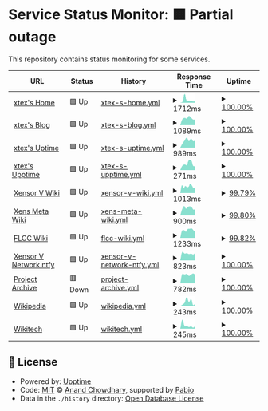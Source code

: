 # Service Status Monitor: <!--live status--> **🟧 Partial outage**

This repository contains status monitoring for some services.

<!--start: status pages-->
<!-- This summary is generated by Upptime (https://github.com/upptime/upptime) -->
<!-- Do not edit this manually, your changes will be overwritten -->
<!-- prettier-ignore -->
| URL | Status | History | Response Time | Uptime |
| --- | ------ | ------- | ------------- | ------ |
| <img alt="" src="https://icons.duckduckgo.com/ip3/xtexx.eu.org.ico" height="13"> [xtex's Home](https://xtexx.eu.org) | 🟩 Up | [xtex-s-home.yml](https://github.com/xtexx/uptime/commits/HEAD/history/xtex-s-home.yml) | <details><summary><img alt="Response time graph" src="./graphs/xtex-s-home/response-time-week.png" height="20"> 1712ms</summary><br><a href="https://upptime.xtexx.eu.org/history/xtex-s-home"><img alt="Response time 1120" src="https://img.shields.io/endpoint?url=https%3A%2F%2Fraw.githubusercontent.com%2Fxtexx%2Fuptime%2FHEAD%2Fapi%2Fxtex-s-home%2Fresponse-time.json"></a><br><a href="https://upptime.xtexx.eu.org/history/xtex-s-home"><img alt="24-hour response time 975" src="https://img.shields.io/endpoint?url=https%3A%2F%2Fraw.githubusercontent.com%2Fxtexx%2Fuptime%2FHEAD%2Fapi%2Fxtex-s-home%2Fresponse-time-day.json"></a><br><a href="https://upptime.xtexx.eu.org/history/xtex-s-home"><img alt="7-day response time 1712" src="https://img.shields.io/endpoint?url=https%3A%2F%2Fraw.githubusercontent.com%2Fxtexx%2Fuptime%2FHEAD%2Fapi%2Fxtex-s-home%2Fresponse-time-week.json"></a><br><a href="https://upptime.xtexx.eu.org/history/xtex-s-home"><img alt="30-day response time 1504" src="https://img.shields.io/endpoint?url=https%3A%2F%2Fraw.githubusercontent.com%2Fxtexx%2Fuptime%2FHEAD%2Fapi%2Fxtex-s-home%2Fresponse-time-month.json"></a><br><a href="https://upptime.xtexx.eu.org/history/xtex-s-home"><img alt="1-year response time 1120" src="https://img.shields.io/endpoint?url=https%3A%2F%2Fraw.githubusercontent.com%2Fxtexx%2Fuptime%2FHEAD%2Fapi%2Fxtex-s-home%2Fresponse-time-year.json"></a></details> | <details><summary><a href="https://upptime.xtexx.eu.org/history/xtex-s-home">100.00%</a></summary><a href="https://upptime.xtexx.eu.org/history/xtex-s-home"><img alt="All-time uptime 97.24%" src="https://img.shields.io/endpoint?url=https%3A%2F%2Fraw.githubusercontent.com%2Fxtexx%2Fuptime%2FHEAD%2Fapi%2Fxtex-s-home%2Fuptime.json"></a><br><a href="https://upptime.xtexx.eu.org/history/xtex-s-home"><img alt="24-hour uptime 100.00%" src="https://img.shields.io/endpoint?url=https%3A%2F%2Fraw.githubusercontent.com%2Fxtexx%2Fuptime%2FHEAD%2Fapi%2Fxtex-s-home%2Fuptime-day.json"></a><br><a href="https://upptime.xtexx.eu.org/history/xtex-s-home"><img alt="7-day uptime 100.00%" src="https://img.shields.io/endpoint?url=https%3A%2F%2Fraw.githubusercontent.com%2Fxtexx%2Fuptime%2FHEAD%2Fapi%2Fxtex-s-home%2Fuptime-week.json"></a><br><a href="https://upptime.xtexx.eu.org/history/xtex-s-home"><img alt="30-day uptime 100.00%" src="https://img.shields.io/endpoint?url=https%3A%2F%2Fraw.githubusercontent.com%2Fxtexx%2Fuptime%2FHEAD%2Fapi%2Fxtex-s-home%2Fuptime-month.json"></a><br><a href="https://upptime.xtexx.eu.org/history/xtex-s-home"><img alt="1-year uptime 97.24%" src="https://img.shields.io/endpoint?url=https%3A%2F%2Fraw.githubusercontent.com%2Fxtexx%2Fuptime%2FHEAD%2Fapi%2Fxtex-s-home%2Fuptime-year.json"></a></details>
| <img alt="" src="https://icons.duckduckgo.com/ip3/blog.xtexx.eu.org.ico" height="13"> [xtex's Blog](https://blog.xtexx.eu.org) | 🟩 Up | [xtex-s-blog.yml](https://github.com/xtexx/uptime/commits/HEAD/history/xtex-s-blog.yml) | <details><summary><img alt="Response time graph" src="./graphs/xtex-s-blog/response-time-week.png" height="20"> 1089ms</summary><br><a href="https://upptime.xtexx.eu.org/history/xtex-s-blog"><img alt="Response time 1015" src="https://img.shields.io/endpoint?url=https%3A%2F%2Fraw.githubusercontent.com%2Fxtexx%2Fuptime%2FHEAD%2Fapi%2Fxtex-s-blog%2Fresponse-time.json"></a><br><a href="https://upptime.xtexx.eu.org/history/xtex-s-blog"><img alt="24-hour response time 927" src="https://img.shields.io/endpoint?url=https%3A%2F%2Fraw.githubusercontent.com%2Fxtexx%2Fuptime%2FHEAD%2Fapi%2Fxtex-s-blog%2Fresponse-time-day.json"></a><br><a href="https://upptime.xtexx.eu.org/history/xtex-s-blog"><img alt="7-day response time 1089" src="https://img.shields.io/endpoint?url=https%3A%2F%2Fraw.githubusercontent.com%2Fxtexx%2Fuptime%2FHEAD%2Fapi%2Fxtex-s-blog%2Fresponse-time-week.json"></a><br><a href="https://upptime.xtexx.eu.org/history/xtex-s-blog"><img alt="30-day response time 1348" src="https://img.shields.io/endpoint?url=https%3A%2F%2Fraw.githubusercontent.com%2Fxtexx%2Fuptime%2FHEAD%2Fapi%2Fxtex-s-blog%2Fresponse-time-month.json"></a><br><a href="https://upptime.xtexx.eu.org/history/xtex-s-blog"><img alt="1-year response time 1015" src="https://img.shields.io/endpoint?url=https%3A%2F%2Fraw.githubusercontent.com%2Fxtexx%2Fuptime%2FHEAD%2Fapi%2Fxtex-s-blog%2Fresponse-time-year.json"></a></details> | <details><summary><a href="https://upptime.xtexx.eu.org/history/xtex-s-blog">100.00%</a></summary><a href="https://upptime.xtexx.eu.org/history/xtex-s-blog"><img alt="All-time uptime 97.21%" src="https://img.shields.io/endpoint?url=https%3A%2F%2Fraw.githubusercontent.com%2Fxtexx%2Fuptime%2FHEAD%2Fapi%2Fxtex-s-blog%2Fuptime.json"></a><br><a href="https://upptime.xtexx.eu.org/history/xtex-s-blog"><img alt="24-hour uptime 100.00%" src="https://img.shields.io/endpoint?url=https%3A%2F%2Fraw.githubusercontent.com%2Fxtexx%2Fuptime%2FHEAD%2Fapi%2Fxtex-s-blog%2Fuptime-day.json"></a><br><a href="https://upptime.xtexx.eu.org/history/xtex-s-blog"><img alt="7-day uptime 100.00%" src="https://img.shields.io/endpoint?url=https%3A%2F%2Fraw.githubusercontent.com%2Fxtexx%2Fuptime%2FHEAD%2Fapi%2Fxtex-s-blog%2Fuptime-week.json"></a><br><a href="https://upptime.xtexx.eu.org/history/xtex-s-blog"><img alt="30-day uptime 99.95%" src="https://img.shields.io/endpoint?url=https%3A%2F%2Fraw.githubusercontent.com%2Fxtexx%2Fuptime%2FHEAD%2Fapi%2Fxtex-s-blog%2Fuptime-month.json"></a><br><a href="https://upptime.xtexx.eu.org/history/xtex-s-blog"><img alt="1-year uptime 97.21%" src="https://img.shields.io/endpoint?url=https%3A%2F%2Fraw.githubusercontent.com%2Fxtexx%2Fuptime%2FHEAD%2Fapi%2Fxtex-s-blog%2Fuptime-year.json"></a></details>
| <img alt="" src="https://icons.duckduckgo.com/ip3/uptime.xtexx.eu.org.ico" height="13"> [xtex's Uptime](https://uptime.xtexx.eu.org) | 🟩 Up | [xtex-s-uptime.yml](https://github.com/xtexx/uptime/commits/HEAD/history/xtex-s-uptime.yml) | <details><summary><img alt="Response time graph" src="./graphs/xtex-s-uptime/response-time-week.png" height="20"> 989ms</summary><br><a href="https://upptime.xtexx.eu.org/history/xtex-s-uptime"><img alt="Response time 1113" src="https://img.shields.io/endpoint?url=https%3A%2F%2Fraw.githubusercontent.com%2Fxtexx%2Fuptime%2FHEAD%2Fapi%2Fxtex-s-uptime%2Fresponse-time.json"></a><br><a href="https://upptime.xtexx.eu.org/history/xtex-s-uptime"><img alt="24-hour response time 988" src="https://img.shields.io/endpoint?url=https%3A%2F%2Fraw.githubusercontent.com%2Fxtexx%2Fuptime%2FHEAD%2Fapi%2Fxtex-s-uptime%2Fresponse-time-day.json"></a><br><a href="https://upptime.xtexx.eu.org/history/xtex-s-uptime"><img alt="7-day response time 989" src="https://img.shields.io/endpoint?url=https%3A%2F%2Fraw.githubusercontent.com%2Fxtexx%2Fuptime%2FHEAD%2Fapi%2Fxtex-s-uptime%2Fresponse-time-week.json"></a><br><a href="https://upptime.xtexx.eu.org/history/xtex-s-uptime"><img alt="30-day response time 1341" src="https://img.shields.io/endpoint?url=https%3A%2F%2Fraw.githubusercontent.com%2Fxtexx%2Fuptime%2FHEAD%2Fapi%2Fxtex-s-uptime%2Fresponse-time-month.json"></a><br><a href="https://upptime.xtexx.eu.org/history/xtex-s-uptime"><img alt="1-year response time 1113" src="https://img.shields.io/endpoint?url=https%3A%2F%2Fraw.githubusercontent.com%2Fxtexx%2Fuptime%2FHEAD%2Fapi%2Fxtex-s-uptime%2Fresponse-time-year.json"></a></details> | <details><summary><a href="https://upptime.xtexx.eu.org/history/xtex-s-uptime">100.00%</a></summary><a href="https://upptime.xtexx.eu.org/history/xtex-s-uptime"><img alt="All-time uptime 98.78%" src="https://img.shields.io/endpoint?url=https%3A%2F%2Fraw.githubusercontent.com%2Fxtexx%2Fuptime%2FHEAD%2Fapi%2Fxtex-s-uptime%2Fuptime.json"></a><br><a href="https://upptime.xtexx.eu.org/history/xtex-s-uptime"><img alt="24-hour uptime 100.00%" src="https://img.shields.io/endpoint?url=https%3A%2F%2Fraw.githubusercontent.com%2Fxtexx%2Fuptime%2FHEAD%2Fapi%2Fxtex-s-uptime%2Fuptime-day.json"></a><br><a href="https://upptime.xtexx.eu.org/history/xtex-s-uptime"><img alt="7-day uptime 100.00%" src="https://img.shields.io/endpoint?url=https%3A%2F%2Fraw.githubusercontent.com%2Fxtexx%2Fuptime%2FHEAD%2Fapi%2Fxtex-s-uptime%2Fuptime-week.json"></a><br><a href="https://upptime.xtexx.eu.org/history/xtex-s-uptime"><img alt="30-day uptime 100.00%" src="https://img.shields.io/endpoint?url=https%3A%2F%2Fraw.githubusercontent.com%2Fxtexx%2Fuptime%2FHEAD%2Fapi%2Fxtex-s-uptime%2Fuptime-month.json"></a><br><a href="https://upptime.xtexx.eu.org/history/xtex-s-uptime"><img alt="1-year uptime 98.78%" src="https://img.shields.io/endpoint?url=https%3A%2F%2Fraw.githubusercontent.com%2Fxtexx%2Fuptime%2FHEAD%2Fapi%2Fxtex-s-uptime%2Fuptime-year.json"></a></details>
| <img alt="" src="https://icons.duckduckgo.com/ip3/upptime.xtexx.eu.org.ico" height="13"> [xtex's Upptime](https://upptime.xtexx.eu.org) | 🟩 Up | [xtex-s-upptime.yml](https://github.com/xtexx/uptime/commits/HEAD/history/xtex-s-upptime.yml) | <details><summary><img alt="Response time graph" src="./graphs/xtex-s-upptime/response-time-week.png" height="20"> 271ms</summary><br><a href="https://upptime.xtexx.eu.org/history/xtex-s-upptime"><img alt="Response time 484" src="https://img.shields.io/endpoint?url=https%3A%2F%2Fraw.githubusercontent.com%2Fxtexx%2Fuptime%2FHEAD%2Fapi%2Fxtex-s-upptime%2Fresponse-time.json"></a><br><a href="https://upptime.xtexx.eu.org/history/xtex-s-upptime"><img alt="24-hour response time 169" src="https://img.shields.io/endpoint?url=https%3A%2F%2Fraw.githubusercontent.com%2Fxtexx%2Fuptime%2FHEAD%2Fapi%2Fxtex-s-upptime%2Fresponse-time-day.json"></a><br><a href="https://upptime.xtexx.eu.org/history/xtex-s-upptime"><img alt="7-day response time 271" src="https://img.shields.io/endpoint?url=https%3A%2F%2Fraw.githubusercontent.com%2Fxtexx%2Fuptime%2FHEAD%2Fapi%2Fxtex-s-upptime%2Fresponse-time-week.json"></a><br><a href="https://upptime.xtexx.eu.org/history/xtex-s-upptime"><img alt="30-day response time 326" src="https://img.shields.io/endpoint?url=https%3A%2F%2Fraw.githubusercontent.com%2Fxtexx%2Fuptime%2FHEAD%2Fapi%2Fxtex-s-upptime%2Fresponse-time-month.json"></a><br><a href="https://upptime.xtexx.eu.org/history/xtex-s-upptime"><img alt="1-year response time 484" src="https://img.shields.io/endpoint?url=https%3A%2F%2Fraw.githubusercontent.com%2Fxtexx%2Fuptime%2FHEAD%2Fapi%2Fxtex-s-upptime%2Fresponse-time-year.json"></a></details> | <details><summary><a href="https://upptime.xtexx.eu.org/history/xtex-s-upptime">100.00%</a></summary><a href="https://upptime.xtexx.eu.org/history/xtex-s-upptime"><img alt="All-time uptime 100.00%" src="https://img.shields.io/endpoint?url=https%3A%2F%2Fraw.githubusercontent.com%2Fxtexx%2Fuptime%2FHEAD%2Fapi%2Fxtex-s-upptime%2Fuptime.json"></a><br><a href="https://upptime.xtexx.eu.org/history/xtex-s-upptime"><img alt="24-hour uptime 100.00%" src="https://img.shields.io/endpoint?url=https%3A%2F%2Fraw.githubusercontent.com%2Fxtexx%2Fuptime%2FHEAD%2Fapi%2Fxtex-s-upptime%2Fuptime-day.json"></a><br><a href="https://upptime.xtexx.eu.org/history/xtex-s-upptime"><img alt="7-day uptime 100.00%" src="https://img.shields.io/endpoint?url=https%3A%2F%2Fraw.githubusercontent.com%2Fxtexx%2Fuptime%2FHEAD%2Fapi%2Fxtex-s-upptime%2Fuptime-week.json"></a><br><a href="https://upptime.xtexx.eu.org/history/xtex-s-upptime"><img alt="30-day uptime 100.00%" src="https://img.shields.io/endpoint?url=https%3A%2F%2Fraw.githubusercontent.com%2Fxtexx%2Fuptime%2FHEAD%2Fapi%2Fxtex-s-upptime%2Fuptime-month.json"></a><br><a href="https://upptime.xtexx.eu.org/history/xtex-s-upptime"><img alt="1-year uptime 100.00%" src="https://img.shields.io/endpoint?url=https%3A%2F%2Fraw.githubusercontent.com%2Fxtexx%2Fuptime%2FHEAD%2Fapi%2Fxtex-s-upptime%2Fuptime-year.json"></a></details>
| <img alt="" src="https://icons.duckduckgo.com/ip3/w.xvnet.eu.org.ico" height="13"> [Xensor V Wiki](https://w.xvnet.eu.org) | 🟩 Up | [xensor-v-wiki.yml](https://github.com/xtexx/uptime/commits/HEAD/history/xensor-v-wiki.yml) | <details><summary><img alt="Response time graph" src="./graphs/xensor-v-wiki/response-time-week.png" height="20"> 1013ms</summary><br><a href="https://upptime.xtexx.eu.org/history/xensor-v-wiki"><img alt="Response time 1328" src="https://img.shields.io/endpoint?url=https%3A%2F%2Fraw.githubusercontent.com%2Fxtexx%2Fuptime%2FHEAD%2Fapi%2Fxensor-v-wiki%2Fresponse-time.json"></a><br><a href="https://upptime.xtexx.eu.org/history/xensor-v-wiki"><img alt="24-hour response time 977" src="https://img.shields.io/endpoint?url=https%3A%2F%2Fraw.githubusercontent.com%2Fxtexx%2Fuptime%2FHEAD%2Fapi%2Fxensor-v-wiki%2Fresponse-time-day.json"></a><br><a href="https://upptime.xtexx.eu.org/history/xensor-v-wiki"><img alt="7-day response time 1013" src="https://img.shields.io/endpoint?url=https%3A%2F%2Fraw.githubusercontent.com%2Fxtexx%2Fuptime%2FHEAD%2Fapi%2Fxensor-v-wiki%2Fresponse-time-week.json"></a><br><a href="https://upptime.xtexx.eu.org/history/xensor-v-wiki"><img alt="30-day response time 1356" src="https://img.shields.io/endpoint?url=https%3A%2F%2Fraw.githubusercontent.com%2Fxtexx%2Fuptime%2FHEAD%2Fapi%2Fxensor-v-wiki%2Fresponse-time-month.json"></a><br><a href="https://upptime.xtexx.eu.org/history/xensor-v-wiki"><img alt="1-year response time 1328" src="https://img.shields.io/endpoint?url=https%3A%2F%2Fraw.githubusercontent.com%2Fxtexx%2Fuptime%2FHEAD%2Fapi%2Fxensor-v-wiki%2Fresponse-time-year.json"></a></details> | <details><summary><a href="https://upptime.xtexx.eu.org/history/xensor-v-wiki">99.79%</a></summary><a href="https://upptime.xtexx.eu.org/history/xensor-v-wiki"><img alt="All-time uptime 96.06%" src="https://img.shields.io/endpoint?url=https%3A%2F%2Fraw.githubusercontent.com%2Fxtexx%2Fuptime%2FHEAD%2Fapi%2Fxensor-v-wiki%2Fuptime.json"></a><br><a href="https://upptime.xtexx.eu.org/history/xensor-v-wiki"><img alt="24-hour uptime 100.00%" src="https://img.shields.io/endpoint?url=https%3A%2F%2Fraw.githubusercontent.com%2Fxtexx%2Fuptime%2FHEAD%2Fapi%2Fxensor-v-wiki%2Fuptime-day.json"></a><br><a href="https://upptime.xtexx.eu.org/history/xensor-v-wiki"><img alt="7-day uptime 99.79%" src="https://img.shields.io/endpoint?url=https%3A%2F%2Fraw.githubusercontent.com%2Fxtexx%2Fuptime%2FHEAD%2Fapi%2Fxensor-v-wiki%2Fuptime-week.json"></a><br><a href="https://upptime.xtexx.eu.org/history/xensor-v-wiki"><img alt="30-day uptime 99.95%" src="https://img.shields.io/endpoint?url=https%3A%2F%2Fraw.githubusercontent.com%2Fxtexx%2Fuptime%2FHEAD%2Fapi%2Fxensor-v-wiki%2Fuptime-month.json"></a><br><a href="https://upptime.xtexx.eu.org/history/xensor-v-wiki"><img alt="1-year uptime 96.06%" src="https://img.shields.io/endpoint?url=https%3A%2F%2Fraw.githubusercontent.com%2Fxtexx%2Fuptime%2FHEAD%2Fapi%2Fxensor-v-wiki%2Fuptime-year.json"></a></details>
| <img alt="" src="https://icons.duckduckgo.com/ip3/meta.w.xvnet.eu.org.ico" height="13"> [Xens Meta Wiki](https://meta.w.xvnet.eu.org) | 🟩 Up | [xens-meta-wiki.yml](https://github.com/xtexx/uptime/commits/HEAD/history/xens-meta-wiki.yml) | <details><summary><img alt="Response time graph" src="./graphs/xens-meta-wiki/response-time-week.png" height="20"> 900ms</summary><br><a href="https://upptime.xtexx.eu.org/history/xens-meta-wiki"><img alt="Response time 1158" src="https://img.shields.io/endpoint?url=https%3A%2F%2Fraw.githubusercontent.com%2Fxtexx%2Fuptime%2FHEAD%2Fapi%2Fxens-meta-wiki%2Fresponse-time.json"></a><br><a href="https://upptime.xtexx.eu.org/history/xens-meta-wiki"><img alt="24-hour response time 774" src="https://img.shields.io/endpoint?url=https%3A%2F%2Fraw.githubusercontent.com%2Fxtexx%2Fuptime%2FHEAD%2Fapi%2Fxens-meta-wiki%2Fresponse-time-day.json"></a><br><a href="https://upptime.xtexx.eu.org/history/xens-meta-wiki"><img alt="7-day response time 900" src="https://img.shields.io/endpoint?url=https%3A%2F%2Fraw.githubusercontent.com%2Fxtexx%2Fuptime%2FHEAD%2Fapi%2Fxens-meta-wiki%2Fresponse-time-week.json"></a><br><a href="https://upptime.xtexx.eu.org/history/xens-meta-wiki"><img alt="30-day response time 1110" src="https://img.shields.io/endpoint?url=https%3A%2F%2Fraw.githubusercontent.com%2Fxtexx%2Fuptime%2FHEAD%2Fapi%2Fxens-meta-wiki%2Fresponse-time-month.json"></a><br><a href="https://upptime.xtexx.eu.org/history/xens-meta-wiki"><img alt="1-year response time 1158" src="https://img.shields.io/endpoint?url=https%3A%2F%2Fraw.githubusercontent.com%2Fxtexx%2Fuptime%2FHEAD%2Fapi%2Fxens-meta-wiki%2Fresponse-time-year.json"></a></details> | <details><summary><a href="https://upptime.xtexx.eu.org/history/xens-meta-wiki">99.80%</a></summary><a href="https://upptime.xtexx.eu.org/history/xens-meta-wiki"><img alt="All-time uptime 96.07%" src="https://img.shields.io/endpoint?url=https%3A%2F%2Fraw.githubusercontent.com%2Fxtexx%2Fuptime%2FHEAD%2Fapi%2Fxens-meta-wiki%2Fuptime.json"></a><br><a href="https://upptime.xtexx.eu.org/history/xens-meta-wiki"><img alt="24-hour uptime 100.00%" src="https://img.shields.io/endpoint?url=https%3A%2F%2Fraw.githubusercontent.com%2Fxtexx%2Fuptime%2FHEAD%2Fapi%2Fxens-meta-wiki%2Fuptime-day.json"></a><br><a href="https://upptime.xtexx.eu.org/history/xens-meta-wiki"><img alt="7-day uptime 99.80%" src="https://img.shields.io/endpoint?url=https%3A%2F%2Fraw.githubusercontent.com%2Fxtexx%2Fuptime%2FHEAD%2Fapi%2Fxens-meta-wiki%2Fuptime-week.json"></a><br><a href="https://upptime.xtexx.eu.org/history/xens-meta-wiki"><img alt="30-day uptime 99.95%" src="https://img.shields.io/endpoint?url=https%3A%2F%2Fraw.githubusercontent.com%2Fxtexx%2Fuptime%2FHEAD%2Fapi%2Fxens-meta-wiki%2Fuptime-month.json"></a><br><a href="https://upptime.xtexx.eu.org/history/xens-meta-wiki"><img alt="1-year uptime 96.07%" src="https://img.shields.io/endpoint?url=https%3A%2F%2Fraw.githubusercontent.com%2Fxtexx%2Fuptime%2FHEAD%2Fapi%2Fxens-meta-wiki%2Fuptime-year.json"></a></details>
| <img alt="" src="https://icons.duckduckgo.com/ip3/hgdns.ren.ico" height="13"> [FLCC Wiki](https://hgdns.ren) | 🟩 Up | [flcc-wiki.yml](https://github.com/xtexx/uptime/commits/HEAD/history/flcc-wiki.yml) | <details><summary><img alt="Response time graph" src="./graphs/flcc-wiki/response-time-week.png" height="20"> 1233ms</summary><br><a href="https://upptime.xtexx.eu.org/history/flcc-wiki"><img alt="Response time 1199" src="https://img.shields.io/endpoint?url=https%3A%2F%2Fraw.githubusercontent.com%2Fxtexx%2Fuptime%2FHEAD%2Fapi%2Fflcc-wiki%2Fresponse-time.json"></a><br><a href="https://upptime.xtexx.eu.org/history/flcc-wiki"><img alt="24-hour response time 927" src="https://img.shields.io/endpoint?url=https%3A%2F%2Fraw.githubusercontent.com%2Fxtexx%2Fuptime%2FHEAD%2Fapi%2Fflcc-wiki%2Fresponse-time-day.json"></a><br><a href="https://upptime.xtexx.eu.org/history/flcc-wiki"><img alt="7-day response time 1233" src="https://img.shields.io/endpoint?url=https%3A%2F%2Fraw.githubusercontent.com%2Fxtexx%2Fuptime%2FHEAD%2Fapi%2Fflcc-wiki%2Fresponse-time-week.json"></a><br><a href="https://upptime.xtexx.eu.org/history/flcc-wiki"><img alt="30-day response time 1264" src="https://img.shields.io/endpoint?url=https%3A%2F%2Fraw.githubusercontent.com%2Fxtexx%2Fuptime%2FHEAD%2Fapi%2Fflcc-wiki%2Fresponse-time-month.json"></a><br><a href="https://upptime.xtexx.eu.org/history/flcc-wiki"><img alt="1-year response time 1199" src="https://img.shields.io/endpoint?url=https%3A%2F%2Fraw.githubusercontent.com%2Fxtexx%2Fuptime%2FHEAD%2Fapi%2Fflcc-wiki%2Fresponse-time-year.json"></a></details> | <details><summary><a href="https://upptime.xtexx.eu.org/history/flcc-wiki">99.82%</a></summary><a href="https://upptime.xtexx.eu.org/history/flcc-wiki"><img alt="All-time uptime 94.87%" src="https://img.shields.io/endpoint?url=https%3A%2F%2Fraw.githubusercontent.com%2Fxtexx%2Fuptime%2FHEAD%2Fapi%2Fflcc-wiki%2Fuptime.json"></a><br><a href="https://upptime.xtexx.eu.org/history/flcc-wiki"><img alt="24-hour uptime 100.00%" src="https://img.shields.io/endpoint?url=https%3A%2F%2Fraw.githubusercontent.com%2Fxtexx%2Fuptime%2FHEAD%2Fapi%2Fflcc-wiki%2Fuptime-day.json"></a><br><a href="https://upptime.xtexx.eu.org/history/flcc-wiki"><img alt="7-day uptime 99.82%" src="https://img.shields.io/endpoint?url=https%3A%2F%2Fraw.githubusercontent.com%2Fxtexx%2Fuptime%2FHEAD%2Fapi%2Fflcc-wiki%2Fuptime-week.json"></a><br><a href="https://upptime.xtexx.eu.org/history/flcc-wiki"><img alt="30-day uptime 99.96%" src="https://img.shields.io/endpoint?url=https%3A%2F%2Fraw.githubusercontent.com%2Fxtexx%2Fuptime%2FHEAD%2Fapi%2Fflcc-wiki%2Fuptime-month.json"></a><br><a href="https://upptime.xtexx.eu.org/history/flcc-wiki"><img alt="1-year uptime 94.87%" src="https://img.shields.io/endpoint?url=https%3A%2F%2Fraw.githubusercontent.com%2Fxtexx%2Fuptime%2FHEAD%2Fapi%2Fflcc-wiki%2Fuptime-year.json"></a></details>
| <img alt="" src="https://icons.duckduckgo.com/ip3/ntfy.xvnet.eu.org.ico" height="13"> [Xensor V Network ntfy](https://ntfy.xvnet.eu.org) | 🟩 Up | [xensor-v-network-ntfy.yml](https://github.com/xtexx/uptime/commits/HEAD/history/xensor-v-network-ntfy.yml) | <details><summary><img alt="Response time graph" src="./graphs/xensor-v-network-ntfy/response-time-week.png" height="20"> 823ms</summary><br><a href="https://upptime.xtexx.eu.org/history/xensor-v-network-ntfy"><img alt="Response time 934" src="https://img.shields.io/endpoint?url=https%3A%2F%2Fraw.githubusercontent.com%2Fxtexx%2Fuptime%2FHEAD%2Fapi%2Fxensor-v-network-ntfy%2Fresponse-time.json"></a><br><a href="https://upptime.xtexx.eu.org/history/xensor-v-network-ntfy"><img alt="24-hour response time 871" src="https://img.shields.io/endpoint?url=https%3A%2F%2Fraw.githubusercontent.com%2Fxtexx%2Fuptime%2FHEAD%2Fapi%2Fxensor-v-network-ntfy%2Fresponse-time-day.json"></a><br><a href="https://upptime.xtexx.eu.org/history/xensor-v-network-ntfy"><img alt="7-day response time 823" src="https://img.shields.io/endpoint?url=https%3A%2F%2Fraw.githubusercontent.com%2Fxtexx%2Fuptime%2FHEAD%2Fapi%2Fxensor-v-network-ntfy%2Fresponse-time-week.json"></a><br><a href="https://upptime.xtexx.eu.org/history/xensor-v-network-ntfy"><img alt="30-day response time 904" src="https://img.shields.io/endpoint?url=https%3A%2F%2Fraw.githubusercontent.com%2Fxtexx%2Fuptime%2FHEAD%2Fapi%2Fxensor-v-network-ntfy%2Fresponse-time-month.json"></a><br><a href="https://upptime.xtexx.eu.org/history/xensor-v-network-ntfy"><img alt="1-year response time 934" src="https://img.shields.io/endpoint?url=https%3A%2F%2Fraw.githubusercontent.com%2Fxtexx%2Fuptime%2FHEAD%2Fapi%2Fxensor-v-network-ntfy%2Fresponse-time-year.json"></a></details> | <details><summary><a href="https://upptime.xtexx.eu.org/history/xensor-v-network-ntfy">100.00%</a></summary><a href="https://upptime.xtexx.eu.org/history/xensor-v-network-ntfy"><img alt="All-time uptime 100.00%" src="https://img.shields.io/endpoint?url=https%3A%2F%2Fraw.githubusercontent.com%2Fxtexx%2Fuptime%2FHEAD%2Fapi%2Fxensor-v-network-ntfy%2Fuptime.json"></a><br><a href="https://upptime.xtexx.eu.org/history/xensor-v-network-ntfy"><img alt="24-hour uptime 100.00%" src="https://img.shields.io/endpoint?url=https%3A%2F%2Fraw.githubusercontent.com%2Fxtexx%2Fuptime%2FHEAD%2Fapi%2Fxensor-v-network-ntfy%2Fuptime-day.json"></a><br><a href="https://upptime.xtexx.eu.org/history/xensor-v-network-ntfy"><img alt="7-day uptime 100.00%" src="https://img.shields.io/endpoint?url=https%3A%2F%2Fraw.githubusercontent.com%2Fxtexx%2Fuptime%2FHEAD%2Fapi%2Fxensor-v-network-ntfy%2Fuptime-week.json"></a><br><a href="https://upptime.xtexx.eu.org/history/xensor-v-network-ntfy"><img alt="30-day uptime 100.00%" src="https://img.shields.io/endpoint?url=https%3A%2F%2Fraw.githubusercontent.com%2Fxtexx%2Fuptime%2FHEAD%2Fapi%2Fxensor-v-network-ntfy%2Fuptime-month.json"></a><br><a href="https://upptime.xtexx.eu.org/history/xensor-v-network-ntfy"><img alt="1-year uptime 100.00%" src="https://img.shields.io/endpoint?url=https%3A%2F%2Fraw.githubusercontent.com%2Fxtexx%2Fuptime%2FHEAD%2Fapi%2Fxensor-v-network-ntfy%2Fuptime-year.json"></a></details>
| <img alt="" src="https://icons.duckduckgo.com/ip3/lakeus.xyz.ico" height="13"> [Project Archive](https://lakeus.xyz) | 🟥 Down | [project-archive.yml](https://github.com/xtexx/uptime/commits/HEAD/history/project-archive.yml) | <details><summary><img alt="Response time graph" src="./graphs/project-archive/response-time-week.png" height="20"> 782ms</summary><br><a href="https://upptime.xtexx.eu.org/history/project-archive"><img alt="Response time 1290" src="https://img.shields.io/endpoint?url=https%3A%2F%2Fraw.githubusercontent.com%2Fxtexx%2Fuptime%2FHEAD%2Fapi%2Fproject-archive%2Fresponse-time.json"></a><br><a href="https://upptime.xtexx.eu.org/history/project-archive"><img alt="24-hour response time 456" src="https://img.shields.io/endpoint?url=https%3A%2F%2Fraw.githubusercontent.com%2Fxtexx%2Fuptime%2FHEAD%2Fapi%2Fproject-archive%2Fresponse-time-day.json"></a><br><a href="https://upptime.xtexx.eu.org/history/project-archive"><img alt="7-day response time 782" src="https://img.shields.io/endpoint?url=https%3A%2F%2Fraw.githubusercontent.com%2Fxtexx%2Fuptime%2FHEAD%2Fapi%2Fproject-archive%2Fresponse-time-week.json"></a><br><a href="https://upptime.xtexx.eu.org/history/project-archive"><img alt="30-day response time 841" src="https://img.shields.io/endpoint?url=https%3A%2F%2Fraw.githubusercontent.com%2Fxtexx%2Fuptime%2FHEAD%2Fapi%2Fproject-archive%2Fresponse-time-month.json"></a><br><a href="https://upptime.xtexx.eu.org/history/project-archive"><img alt="1-year response time 1290" src="https://img.shields.io/endpoint?url=https%3A%2F%2Fraw.githubusercontent.com%2Fxtexx%2Fuptime%2FHEAD%2Fapi%2Fproject-archive%2Fresponse-time-year.json"></a></details> | <details><summary><a href="https://upptime.xtexx.eu.org/history/project-archive">100.00%</a></summary><a href="https://upptime.xtexx.eu.org/history/project-archive"><img alt="All-time uptime 98.85%" src="https://img.shields.io/endpoint?url=https%3A%2F%2Fraw.githubusercontent.com%2Fxtexx%2Fuptime%2FHEAD%2Fapi%2Fproject-archive%2Fuptime.json"></a><br><a href="https://upptime.xtexx.eu.org/history/project-archive"><img alt="24-hour uptime 99.98%" src="https://img.shields.io/endpoint?url=https%3A%2F%2Fraw.githubusercontent.com%2Fxtexx%2Fuptime%2FHEAD%2Fapi%2Fproject-archive%2Fuptime-day.json"></a><br><a href="https://upptime.xtexx.eu.org/history/project-archive"><img alt="7-day uptime 100.00%" src="https://img.shields.io/endpoint?url=https%3A%2F%2Fraw.githubusercontent.com%2Fxtexx%2Fuptime%2FHEAD%2Fapi%2Fproject-archive%2Fuptime-week.json"></a><br><a href="https://upptime.xtexx.eu.org/history/project-archive"><img alt="30-day uptime 99.91%" src="https://img.shields.io/endpoint?url=https%3A%2F%2Fraw.githubusercontent.com%2Fxtexx%2Fuptime%2FHEAD%2Fapi%2Fproject-archive%2Fuptime-month.json"></a><br><a href="https://upptime.xtexx.eu.org/history/project-archive"><img alt="1-year uptime 98.85%" src="https://img.shields.io/endpoint?url=https%3A%2F%2Fraw.githubusercontent.com%2Fxtexx%2Fuptime%2FHEAD%2Fapi%2Fproject-archive%2Fuptime-year.json"></a></details>
| <img alt="" src="https://icons.duckduckgo.com/ip3/en.wikipedia.org.ico" height="13"> [Wikipedia](https://en.wikipedia.org) | 🟩 Up | [wikipedia.yml](https://github.com/xtexx/uptime/commits/HEAD/history/wikipedia.yml) | <details><summary><img alt="Response time graph" src="./graphs/wikipedia/response-time-week.png" height="20"> 243ms</summary><br><a href="https://upptime.xtexx.eu.org/history/wikipedia"><img alt="Response time 204" src="https://img.shields.io/endpoint?url=https%3A%2F%2Fraw.githubusercontent.com%2Fxtexx%2Fuptime%2FHEAD%2Fapi%2Fwikipedia%2Fresponse-time.json"></a><br><a href="https://upptime.xtexx.eu.org/history/wikipedia"><img alt="24-hour response time 157" src="https://img.shields.io/endpoint?url=https%3A%2F%2Fraw.githubusercontent.com%2Fxtexx%2Fuptime%2FHEAD%2Fapi%2Fwikipedia%2Fresponse-time-day.json"></a><br><a href="https://upptime.xtexx.eu.org/history/wikipedia"><img alt="7-day response time 243" src="https://img.shields.io/endpoint?url=https%3A%2F%2Fraw.githubusercontent.com%2Fxtexx%2Fuptime%2FHEAD%2Fapi%2Fwikipedia%2Fresponse-time-week.json"></a><br><a href="https://upptime.xtexx.eu.org/history/wikipedia"><img alt="30-day response time 206" src="https://img.shields.io/endpoint?url=https%3A%2F%2Fraw.githubusercontent.com%2Fxtexx%2Fuptime%2FHEAD%2Fapi%2Fwikipedia%2Fresponse-time-month.json"></a><br><a href="https://upptime.xtexx.eu.org/history/wikipedia"><img alt="1-year response time 204" src="https://img.shields.io/endpoint?url=https%3A%2F%2Fraw.githubusercontent.com%2Fxtexx%2Fuptime%2FHEAD%2Fapi%2Fwikipedia%2Fresponse-time-year.json"></a></details> | <details><summary><a href="https://upptime.xtexx.eu.org/history/wikipedia">100.00%</a></summary><a href="https://upptime.xtexx.eu.org/history/wikipedia"><img alt="All-time uptime 100.00%" src="https://img.shields.io/endpoint?url=https%3A%2F%2Fraw.githubusercontent.com%2Fxtexx%2Fuptime%2FHEAD%2Fapi%2Fwikipedia%2Fuptime.json"></a><br><a href="https://upptime.xtexx.eu.org/history/wikipedia"><img alt="24-hour uptime 100.00%" src="https://img.shields.io/endpoint?url=https%3A%2F%2Fraw.githubusercontent.com%2Fxtexx%2Fuptime%2FHEAD%2Fapi%2Fwikipedia%2Fuptime-day.json"></a><br><a href="https://upptime.xtexx.eu.org/history/wikipedia"><img alt="7-day uptime 100.00%" src="https://img.shields.io/endpoint?url=https%3A%2F%2Fraw.githubusercontent.com%2Fxtexx%2Fuptime%2FHEAD%2Fapi%2Fwikipedia%2Fuptime-week.json"></a><br><a href="https://upptime.xtexx.eu.org/history/wikipedia"><img alt="30-day uptime 100.00%" src="https://img.shields.io/endpoint?url=https%3A%2F%2Fraw.githubusercontent.com%2Fxtexx%2Fuptime%2FHEAD%2Fapi%2Fwikipedia%2Fuptime-month.json"></a><br><a href="https://upptime.xtexx.eu.org/history/wikipedia"><img alt="1-year uptime 100.00%" src="https://img.shields.io/endpoint?url=https%3A%2F%2Fraw.githubusercontent.com%2Fxtexx%2Fuptime%2FHEAD%2Fapi%2Fwikipedia%2Fuptime-year.json"></a></details>
| <img alt="" src="https://icons.duckduckgo.com/ip3/wikitech.wikimedia.org.ico" height="13"> [Wikitech](https://wikitech.wikimedia.org) | 🟩 Up | [wikitech.yml](https://github.com/xtexx/uptime/commits/HEAD/history/wikitech.yml) | <details><summary><img alt="Response time graph" src="./graphs/wikitech/response-time-week.png" height="20"> 245ms</summary><br><a href="https://upptime.xtexx.eu.org/history/wikitech"><img alt="Response time 238" src="https://img.shields.io/endpoint?url=https%3A%2F%2Fraw.githubusercontent.com%2Fxtexx%2Fuptime%2FHEAD%2Fapi%2Fwikitech%2Fresponse-time.json"></a><br><a href="https://upptime.xtexx.eu.org/history/wikitech"><img alt="24-hour response time 216" src="https://img.shields.io/endpoint?url=https%3A%2F%2Fraw.githubusercontent.com%2Fxtexx%2Fuptime%2FHEAD%2Fapi%2Fwikitech%2Fresponse-time-day.json"></a><br><a href="https://upptime.xtexx.eu.org/history/wikitech"><img alt="7-day response time 245" src="https://img.shields.io/endpoint?url=https%3A%2F%2Fraw.githubusercontent.com%2Fxtexx%2Fuptime%2FHEAD%2Fapi%2Fwikitech%2Fresponse-time-week.json"></a><br><a href="https://upptime.xtexx.eu.org/history/wikitech"><img alt="30-day response time 217" src="https://img.shields.io/endpoint?url=https%3A%2F%2Fraw.githubusercontent.com%2Fxtexx%2Fuptime%2FHEAD%2Fapi%2Fwikitech%2Fresponse-time-month.json"></a><br><a href="https://upptime.xtexx.eu.org/history/wikitech"><img alt="1-year response time 238" src="https://img.shields.io/endpoint?url=https%3A%2F%2Fraw.githubusercontent.com%2Fxtexx%2Fuptime%2FHEAD%2Fapi%2Fwikitech%2Fresponse-time-year.json"></a></details> | <details><summary><a href="https://upptime.xtexx.eu.org/history/wikitech">100.00%</a></summary><a href="https://upptime.xtexx.eu.org/history/wikitech"><img alt="All-time uptime 100.00%" src="https://img.shields.io/endpoint?url=https%3A%2F%2Fraw.githubusercontent.com%2Fxtexx%2Fuptime%2FHEAD%2Fapi%2Fwikitech%2Fuptime.json"></a><br><a href="https://upptime.xtexx.eu.org/history/wikitech"><img alt="24-hour uptime 100.00%" src="https://img.shields.io/endpoint?url=https%3A%2F%2Fraw.githubusercontent.com%2Fxtexx%2Fuptime%2FHEAD%2Fapi%2Fwikitech%2Fuptime-day.json"></a><br><a href="https://upptime.xtexx.eu.org/history/wikitech"><img alt="7-day uptime 100.00%" src="https://img.shields.io/endpoint?url=https%3A%2F%2Fraw.githubusercontent.com%2Fxtexx%2Fuptime%2FHEAD%2Fapi%2Fwikitech%2Fuptime-week.json"></a><br><a href="https://upptime.xtexx.eu.org/history/wikitech"><img alt="30-day uptime 100.00%" src="https://img.shields.io/endpoint?url=https%3A%2F%2Fraw.githubusercontent.com%2Fxtexx%2Fuptime%2FHEAD%2Fapi%2Fwikitech%2Fuptime-month.json"></a><br><a href="https://upptime.xtexx.eu.org/history/wikitech"><img alt="1-year uptime 100.00%" src="https://img.shields.io/endpoint?url=https%3A%2F%2Fraw.githubusercontent.com%2Fxtexx%2Fuptime%2FHEAD%2Fapi%2Fwikitech%2Fuptime-year.json"></a></details>

<!--end: status pages-->

## 📄 License

- Powered by: [Upptime](https://github.com/upptime/upptime)
- Code: [MIT](./LICENSE) © [Anand Chowdhary](https://anandchowdhary.com), supported by [Pabio](https://pabio.com)
- Data in the `./history` directory: [Open Database License](https://opendatacommons.org/licenses/odbl/1-0/)
